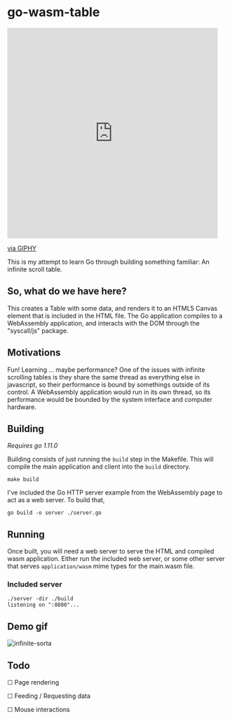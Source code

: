 # go-wasm-table

<iframe src="https://giphy.com/embed/xT0BKumCMrUb0dCypa" width="480" height="480" frameBorder="0" class="giphy-embed" allowFullScreen></iframe><p><a href="https://giphy.com/gifs/loop-infinite-xT0BKumCMrUb0dCypa">via GIPHY</a></p>

This is my attempt to learn Go through building something familiar: An infinite scroll table.

## So, what do we have here?

This creates a Table with some data, and renders it to an HTML5 Canvas element that is included in the HTML file. The Go application compiles to a WebAssembly application, and interacts with the DOM through the "syscall/js" package.

## Motivations

Fun! Learning ... maybe performance? One of the issues with infinite scrolling tables is they share the same thread as everything else in javascript, so their performance is bound by somethings outside of its control. A WebAssembly application would run in its own thread, so its performance would be bounded by the system interface and computer hardware.

## Building

_Requires go 1.11.0_

Building consists of just running the `build` step in the Makefile. This will compile the main application and client into the `build` directory.

```
make build
```

I've included the Go HTTP server example from the WebAssembly page to act as a web server. To build that,

```
go build -o server ./server.go
```

## Running

Once built, you will need a web server to serve the HTML and compiled wasm application. Either run the included web server, or some other server that serves `application/wasm` mime types for the main.wasm file.

### Included server

```
./server -dir ./build
listening on ":8080"...
```

## Demo gif

![infinite-sorta](https://user-images.githubusercontent.com/177652/44961068-ad644a00-aed8-11e8-9616-a3f5d4776aa6.gif)

## Todo

☐ Page rendering

☐ Feeding / Requesting data

☐ Mouse interactions